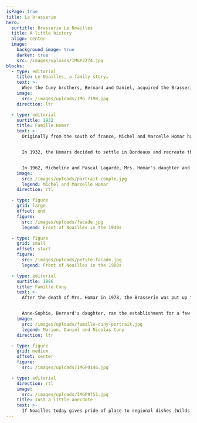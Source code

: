 ```yaml
---
isPage: true
title: La brasserie
hero:
  surtitle: Brasserie Le Noailles
  title: A little history
  align: center
  image:
    background_image: true
    darken: true
    src: /images/uploads/IMGP2274.jpg
blocks:
  - type: editorial
    title: Le Noailles, a family story…
    text: >-
      When the Cuny brothers, Bernard and Daniel, acquired the Brasserie Le Noailles in 1986, they were aware that they must continue to uphold the reputation of this veritable Bordeaux institution, created in 1932 by the Homar couple.
    image:
      src: /images/uploads/IMG_7198.jpg
    direction: ltr

  - type: editorial
    surtitle: 1932
    title: Famille Homar
    text: >-
      Originally from the south of france, Michel and Marcelle Homar had managed several restaurants there, including a certain “Noailles”…


      In 1932, the Homars decided to settle in Bordeaux and recreate their “Noailles” there. They set their sights on an old hardware store, on Allées de Tourny. This was the beginning of the Noailles that you know…


      In 1962, Micheline and Pascal Lagarde, Mrs. Homar's daughter and son-in-law, came to help her in the management of the Brasserie.
    image:
      src: /images/uploads/portrait-couple.jpg
      legend: Michel and Marcelle Homar
    direction: rtl

  - type: figure
    grid: large
    offset: end
    figure:
      src: /images/uploads/facade.jpg
      legend: Front of Noailles in the 1940s

  - type: figure
    grid: small
    offset: start
    figure:
      src: /images/uploads/petite-facade.jpg
      legend: Front of Noailles in the 1980s

  - type: editorial
    surtitle: 1986
    title: Famille Cuny
    text: >-
      After the death of Mrs. Homar in 1978, the Brasserie was put up for sale and several restaurateurs followed -Mr Regnaud then Mr Hias-, before the Cuny brothers took the reins in 1986. 


      Anne-Sophie, Bernard's daughter, ran the establishment for a few years before Nicolas, Daniel's son, took over in 2012. At his side, his sister Marion navigates between the bar and the kitchen.
    image:
      src: /images/uploads/famille-cuny-portrait.jpg
      legend: Marion, Daniel and Nicolas Cuny
    direction: ltr

  - type: figure
    grid: medium
    offset: center
    figure:
      src: /images/uploads/IMGP0146.jpg

  - type: editorial
    direction: rtl
    image:
      src: /images/uploads/IMGP9751.jpg
    title: Just a little anecdote
    text: >-
      If Noailles today gives pride of place to regional dishes (Wilds mushrooms, Médoc “grenier” and other duck confits, etc.), one dish remains a fixture on the menu, in honor of its founder, Madame Homar's Choucroute !
---
```

